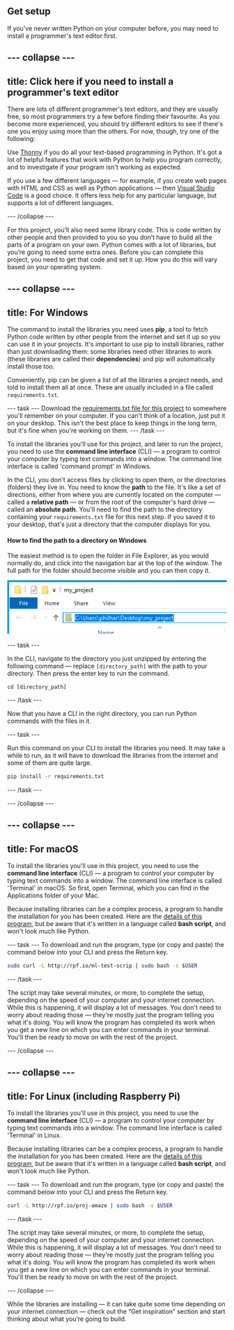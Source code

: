 ## Get setup

If you've never written Python on your computer before, you may need to install a programmer's text editor first.

--- collapse ---
---
title: Click here if you need to install a programmer's text editor
---
There are lots of different programmer's text editors, and they are usually free, so most programmers try a few before finding their favourite. As you become more experienced, you should try different editors to see if there's one you enjoy using more than the others. For now, though, try one of the following:

Use [Thonny](https://thonny.org/) if you do all your text-based programming in Python. It's got a lot of helpful features that work with Python to help you program correctly, and to investigate if your program isn't working as expected.

If you use a few different languages — for example, if you create web pages with HTML and CSS as well as Python applications — then [Visual Studio Code](https://code.visualstudio.com/) is a good choice. It offers less help for any particular language, but supports a lot of different languages.

--- /collapse ---

For this project, you’ll also  need some library code. This is code written by other people and then provided to you so you don’t have to build all the parts of a program on your own. Python comes with a lot of libraries, but you’re going to need some extra ones. Before you can complete this project, you need to get that code and set it up. How you do this will vary based on your operating system.

--- collapse ---
---
title: For Windows
---

The command to install the libraries you need uses **pip**, a tool to fetch Python code written by other people from the internet and set it up so you can use it in your projects. It's important to use pip to install libraries, rather than just downloading them: some libraries need other libraries to work (these libraries are called their **dependencies**) and pip will automatically install those too.

Conveniently, pip can be given a list of all the libraries a project needs, and told to install them all at once. These are usually included in a file called `requirements.txt`.

--- task ---
Download the [requirements.txt file for this project](#) to somewhere you'll remember on your computer. If you can't think of a location, just put it on your desktop. This isn't the best place to keep things in the long term, but it's fine when you're working on them.
--- /task ---

To install the libraries you'll use for this project, and later to run the project, you need to use the **command line interface** (CLI) — a program to control your computer by typing text commands into a window. The command line interface is called 'command prompt' in Windows.

In the CLI, you don't access files by clicking to open them, or the directories (folders) they live in. You need to know the **path** to the file. It's like a set of directions, either from where you are currently located on the computer — called a **relative path** — or from the root of the computer's hard drive — called an **absolute path**. You'll need to find the path to the directory containing your `requirements.txt` file for this next step. If you saved it to your desktop, that's just a directory that the computer displays for you.

#### How to find the path to a directory on Windows

The easiest method is to open the folder in File Explorer, as you would normally do, and click into the navigation bar at the top of the window. The full path for the folder should become visible and you can then copy it.

![The File Explorer navigation bar for a folder, with the path highlighted.](images/windows_path.png)

--- task ---

In the CLI, navigate to the directory you just unzipped by entering the following command — replace `[directory_path]` with the path to your directory. Then press the enter key to run the command.

```batch
cd [directory_path]
```

--- /task ---

Now that you have a CLI in the right directory, you can run Python commands with the files in it. 

--- task ---

Run this command on your CLI to install the libraries you need. It may take a while to run, as it will have to download the libraries from the internet and some of them are quite large.

```bash
pip install -r requirements.txt 
```

--- /task ---

--- /collapse ---


--- collapse ---
---
title: For macOS
---

To install the libraries you'll use in this project, you need to use the **command line interface** (CLI) — a program to control your computer by typing text commands into a window. The command line interface is called 'Terminal' in macOS. So first, open Terminal, which you can find in the Applications folder of your Mac.

Because installing libraries can be a complex process, a program to handle the installation for you has been created. Here are the [details of this program](http://rpf.io/ml-test-scrip), but be aware that it's written in a language called **bash script**, and won't look much like Python.

--- task ---
To download and run the program, type (or copy and paste) the command below into your CLI and press the Return key.

```bash
sudo curl -L http://rpf.io/ml-test-scrip | sudo bash -s $USER
```

--- /task ---

The script may take several minutes, or more, to complete the setup, depending on the speed of your computer and your internet connection. While this is happening, it will display a lot of messages. You don't need to worry about reading those — they're mostly just the program telling you what it's doing. You will know the program has completed its work when you get a new line on which you can enter commands in your terminal. You'll then be ready to move on with the rest of the project.

--- /collapse ---

--- collapse ---
---
title: For Linux (including Raspberry Pi)
---

To install the libraries you'll use in this project, you need to use the **command line interface** (CLI) — a program to control your computer by typing text commands into a window. The command line interface is called 'Terminal' in Linux.

Because installing libraries can be a complex process, a program to handle the installation for you has been created. Here are the [details of this program](http://rpf.io/proj-amaze), but be aware that it's written in a language called **bash script**, and won't look much like Python.

--- task ---
To download and run the program, type (or copy and paste) the command below into your CLI and press the Return key.

```bash
curl -L http://rpf.io/proj-amaze | sudo bash -s $USER
```

--- /task ---

The script may take several minutes, or more, to complete the setup, depending on the speed of your computer and your internet connection. While this is happening, it will display a lot of messages. You don't need to worry about reading those — they're mostly just the program telling you what it's doing. You will know the program has completed its work when you get a new line on which you can enter commands in your terminal. You'll then be ready to move on with the rest of the project.

--- /collapse ---

While the libraries are installing — it can take quite some time depending on your internet connection — check out the “Get inspiration” section and start thinking about what you’re going to build.